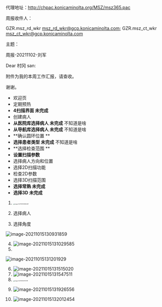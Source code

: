 代理地址：http://chpac.konicaminolta.org/MSZ/msz365.pac



周报收件人：

GZR.msz_rd_wkr <msz_rd_wkr@gcp.konicaminolta.com>; GZR.msz_ct_wkr <msz_ct_wkr@gcp.konicaminolta.com>

主题：

周报-20211102-刘军



Dear 村冈 san:

   附件为我的本周工作汇报，请查收。

谢谢。







* 欢迎页 
* 定期预热 
* **4扫描界面 未完成**   
* 创建病人
* **从医院库选择病人 未完成**   不知道是啥
* **从导航库选择病人 未完成**  不知道是啥
* **确认圆环位置 **
* **选择患者类型 未完成**  不知道是啥
* **选择检查范围 **
* **设置扫描参数**
* 选择病人方向和位置
* 选择2D扫描功能
* 检查2D参数   
* 选择3D扫描范围
* **选择常熟   未完成**
* **选择3D   未完成**





1. <img src="C:\Users\msze0088\AppData\Roaming\Typora\typora-user-images\image-20211015130854591.png" alt="image-20211015130854591" style="zoom:25%;" />



2. 选择病人

3. 选择角度

<img src="C:\Users\msze0088\AppData\Roaming\Typora\typora-user-images\image-20211015130931859.png" alt="image-20211015130931859" style="zoom:100%;" />



4. <img src="C:\Users\msze0088\AppData\Roaming\Typora\typora-user-images\image-20211015131029585.png" alt="image-20211015131029585" style="zoom:100%;" />

5. 

<img src="C:\Users\msze0088\AppData\Roaming\Typora\typora-user-images\image-20211015131201929.png" alt="image-20211015131201929" style="zoom:100%;" />

6. <img src="C:\Users\msze0088\AppData\Roaming\Typora\typora-user-images\image-20211015131515020.png" alt="image-20211015131515020" style="zoom:100%;" />



7. <img src="C:\Users\msze0088\AppData\Roaming\Typora\typora-user-images\image-20211015131547511.png" alt="image-20211015131547511" style="zoom:100%;" />



8. <img src="C:\Users\msze0088\AppData\Roaming\Typora\typora-user-images\image-20211015131701781.png" alt="image-20211015131701781" style="zoom:25%;" />

9. ​                                                                         <img src="C:\Users\msze0088\AppData\Roaming\Typora\typora-user-images\image-20211015131926556.png" alt="image-20211015131926556" style="zoom:100%;" />



10. <img src="C:\Users\msze0088\AppData\Roaming\Typora\typora-user-images\image-20211015132012454.png" alt="image-20211015132012454" style="zoom:100%;" />



